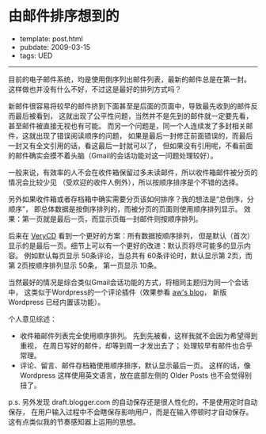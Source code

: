 
# 由邮件排序想到的

- template: post.html
- pubdate: 2009-03-15
- tags: UED

----

目前的电子邮件系统，均是使用倒序列出邮件列表，最新的邮件总是在第一封。
这样做也并没有什么不好，不过这是最好的排列方式吗？

新邮件很容易将较早的邮件挤到下面甚至是后面的页面中，导致最先收到的邮件反而最后被看到，
这就出现了公平性问题，当然并不是先到的邮件就一定要先看，甚至邮件被直接无视也有可能。
而另一个问题是，同一个人连续发了多封相关邮件，这就出现了错误阅读顺序的问题，
如果是最后一封修正前面错误的，而最后一封又有全文引用的话，看这最后一封就可以了，
但如果没有引用呢，不看前面的邮件确实会摸不着头脑（Gmail的会话功能对这一问题处理较好）。

一般来说，有效率的人不会在收件箱保留过多未读邮件，所以收件箱邮件被分页的情况会比较少见
（受欢迎的收件人例外），所以按顺序排序是个不错的选择。

另外如果收件箱或者存档箱中确实需要分页该如何排序？我的想法是“总倒序，分顺序”，
即总体数据是按倒序排列的，而被分页的页面则使用顺序排列显示。
效果：第一页就是最后一页，而显示页每一封邮件则按顺序排列。

后来在 [VeryCD](http://www.verycd.com/) 看到一个更好的方案：所有数据按顺序排列，
但是默认（首次）显示的是最后一页。细节上可以有一个更好的改进：默认页将尽可能多的显示内容。
例如默认每页显示 50条评论，当总共有 60条评论时，默认显示第 2页，而第 2页按顺序排列显示 50条，
第一页显示 10条。

当然最好的情况是综合类似Gmail会话功能的方式，将相同主题归为同一个会话中，
这类似于Wordpress的一个评论插件（效果参看 [aw's blog](http://www.awflasher.com/blog/archives/1716#awcomment)，
新版 Wordpress 已经内置该功能）。

个人意见综述：

* 收件箱邮件列表完全使用顺序排列。
  先到先被看，这样我就不会因为希望得到重视，
  在周日写好的邮件，却等到周一才发出去了；
  处理较早有邮件也合乎常理。
* 评论、留言、邮件存档箱使用顺序排序，默认显示最后一页。
  这样的话，像 Wordpress 这样使用英文语言，放在底部左侧的 Older Posts
  也不会觉得别扭了。


p.s. 另外发现 draft.blogger.com 的自动保存还是很人性化的，不是使用定时自动保存，
在用户输入过程中不会瞎保存影响用户，而是在输入停顿时才自动保存。
这有点类似我的节奏感知器上运用的思想。
